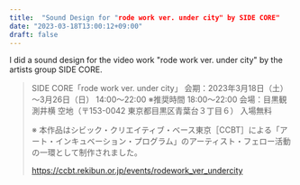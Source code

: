 ```yaml
---
title:  "Sound Design for "rode work ver. under city" by SIDE CORE"
date: "2023-03-18T13:00:12+09:00"
draft: false
---
```


I did a sound design for the video work "rode work ver. under city" by the artists group SIDE CORE.


> SIDE CORE「rode work ver. under city」
> 会期：2023年3月18日（土）～3月26日（日） 14:00～22:00 ※推奨時間 18:00〜22:00
> 会場：目黒観測井横 空地（〒153-0042 東京都目黒区青葉台３丁目６）
> 入場無料
> 
> ※ 本作品はシビック・クリエイティブ・ベース東京［CCBT］による「アート・インキュベーション・プログラム」のアーティスト・フェロー活動の一環として制作されました。
> 
> https://ccbt.rekibun.or.jp/events/rodework_ver_undercity

